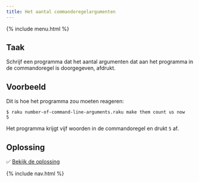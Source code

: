 ```yaml
---
title: Het aantal commandoregelargumenten
---
```


{% include menu.html %}

## Taak

Schrijf een programma dat het aantal argumenten dat aan het programma in de commandoregel is doorgegeven, afdrukt.

## Voorbeeld

Dit is hoe het programma zou moeten reageren:

```console
$ raku number-of-command-line-arguments.raku make them count us now
5
```

Het programma krijgt vijf woorden in de commandoregel en drukt `5` af.

## Oplossing

✅ [Bekijk de oplossing](solution)

{% include nav.html %}